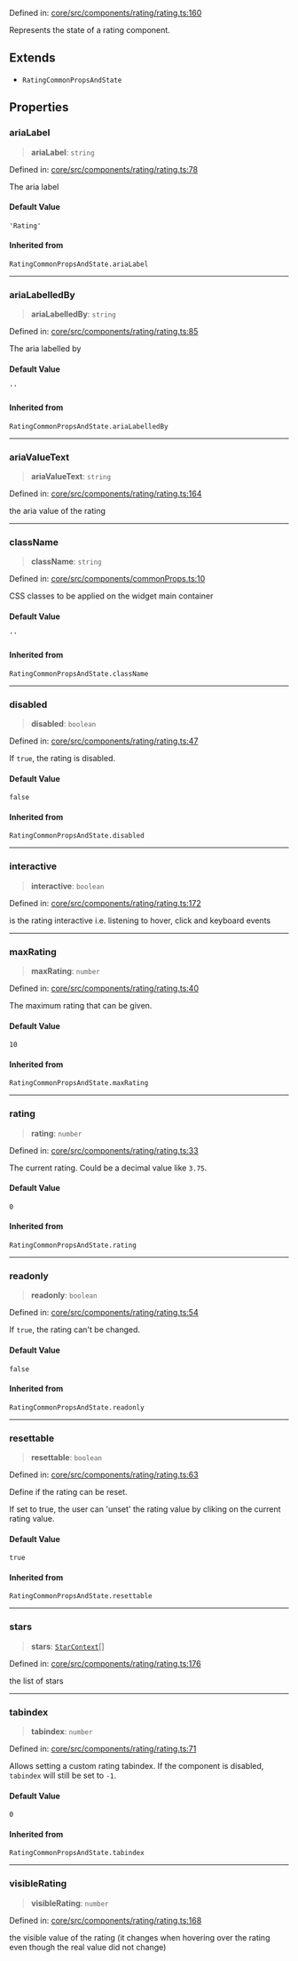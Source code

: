 Defined in: [core/src/components/rating/rating.ts:160](https://github.com/AmadeusITGroup/AgnosUI/blob/b5bd49a531bbde09d1035ed5bb043d9c869adfc7/core/src/components/rating/rating.ts#L160)

Represents the state of a rating component.

## Extends

- `RatingCommonPropsAndState`

## Properties

### ariaLabel

> **ariaLabel**: `string`

Defined in: [core/src/components/rating/rating.ts:78](https://github.com/AmadeusITGroup/AgnosUI/blob/b5bd49a531bbde09d1035ed5bb043d9c869adfc7/core/src/components/rating/rating.ts#L78)

The aria label

#### Default Value

`'Rating'`

#### Inherited from

`RatingCommonPropsAndState.ariaLabel`

***

### ariaLabelledBy

> **ariaLabelledBy**: `string`

Defined in: [core/src/components/rating/rating.ts:85](https://github.com/AmadeusITGroup/AgnosUI/blob/b5bd49a531bbde09d1035ed5bb043d9c869adfc7/core/src/components/rating/rating.ts#L85)

The aria labelled by

#### Default Value

`''`

#### Inherited from

`RatingCommonPropsAndState.ariaLabelledBy`

***

### ariaValueText

> **ariaValueText**: `string`

Defined in: [core/src/components/rating/rating.ts:164](https://github.com/AmadeusITGroup/AgnosUI/blob/b5bd49a531bbde09d1035ed5bb043d9c869adfc7/core/src/components/rating/rating.ts#L164)

the aria value of the rating

***

### className

> **className**: `string`

Defined in: [core/src/components/commonProps.ts:10](https://github.com/AmadeusITGroup/AgnosUI/blob/b5bd49a531bbde09d1035ed5bb043d9c869adfc7/core/src/components/commonProps.ts#L10)

CSS classes to be applied on the widget main container

#### Default Value

`''`

#### Inherited from

`RatingCommonPropsAndState.className`

***

### disabled

> **disabled**: `boolean`

Defined in: [core/src/components/rating/rating.ts:47](https://github.com/AmadeusITGroup/AgnosUI/blob/b5bd49a531bbde09d1035ed5bb043d9c869adfc7/core/src/components/rating/rating.ts#L47)

If `true`, the rating is disabled.

#### Default Value

`false`

#### Inherited from

`RatingCommonPropsAndState.disabled`

***

### interactive

> **interactive**: `boolean`

Defined in: [core/src/components/rating/rating.ts:172](https://github.com/AmadeusITGroup/AgnosUI/blob/b5bd49a531bbde09d1035ed5bb043d9c869adfc7/core/src/components/rating/rating.ts#L172)

is the rating interactive i.e. listening to hover, click and keyboard events

***

### maxRating

> **maxRating**: `number`

Defined in: [core/src/components/rating/rating.ts:40](https://github.com/AmadeusITGroup/AgnosUI/blob/b5bd49a531bbde09d1035ed5bb043d9c869adfc7/core/src/components/rating/rating.ts#L40)

The maximum rating that can be given.

#### Default Value

`10`

#### Inherited from

`RatingCommonPropsAndState.maxRating`

***

### rating

> **rating**: `number`

Defined in: [core/src/components/rating/rating.ts:33](https://github.com/AmadeusITGroup/AgnosUI/blob/b5bd49a531bbde09d1035ed5bb043d9c869adfc7/core/src/components/rating/rating.ts#L33)

The current rating. Could be a decimal value like `3.75`.

#### Default Value

`0`

#### Inherited from

`RatingCommonPropsAndState.rating`

***

### readonly

> **readonly**: `boolean`

Defined in: [core/src/components/rating/rating.ts:54](https://github.com/AmadeusITGroup/AgnosUI/blob/b5bd49a531bbde09d1035ed5bb043d9c869adfc7/core/src/components/rating/rating.ts#L54)

If `true`, the rating can't be changed.

#### Default Value

`false`

#### Inherited from

`RatingCommonPropsAndState.readonly`

***

### resettable

> **resettable**: `boolean`

Defined in: [core/src/components/rating/rating.ts:63](https://github.com/AmadeusITGroup/AgnosUI/blob/b5bd49a531bbde09d1035ed5bb043d9c869adfc7/core/src/components/rating/rating.ts#L63)

Define if the rating can be reset.

If set to true, the user can 'unset' the rating value by cliking on the current rating value.

#### Default Value

`true`

#### Inherited from

`RatingCommonPropsAndState.resettable`

***

### stars

> **stars**: [`StarContext`](StarContext.md)[]

Defined in: [core/src/components/rating/rating.ts:176](https://github.com/AmadeusITGroup/AgnosUI/blob/b5bd49a531bbde09d1035ed5bb043d9c869adfc7/core/src/components/rating/rating.ts#L176)

the list of stars

***

### tabindex

> **tabindex**: `number`

Defined in: [core/src/components/rating/rating.ts:71](https://github.com/AmadeusITGroup/AgnosUI/blob/b5bd49a531bbde09d1035ed5bb043d9c869adfc7/core/src/components/rating/rating.ts#L71)

Allows setting a custom rating tabindex.
If the component is disabled, `tabindex` will still be set to `-1`.

#### Default Value

`0`

#### Inherited from

`RatingCommonPropsAndState.tabindex`

***

### visibleRating

> **visibleRating**: `number`

Defined in: [core/src/components/rating/rating.ts:168](https://github.com/AmadeusITGroup/AgnosUI/blob/b5bd49a531bbde09d1035ed5bb043d9c869adfc7/core/src/components/rating/rating.ts#L168)

the visible value of the rating (it changes when hovering over the rating even though the real value did not change)
